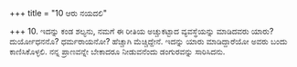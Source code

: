 +++
title = "10 ಆರು ನಯದಲಿ"

+++
10. ಇದನ್ನು ಕಂಡ ಶಲ್ಯನು, ನಮಗೆ ಈ ರೀತಿಯ ಅಚ್ಚುಕಟ್ಟಾದ ವ್ಯವಸ್ಥೆಯನ್ನು ಮಾಡಿದವರು ಯಾರು? ದುರ್ಯೋಧನನೊ? ಧರ್ಮರಾಯನೋ? ಹೆಚ್ಚಾಗಿ ಮೆಚ್ಚಿದ್ದೇನೆ. ಇದನ್ನು ಯಾರು ಮಾಡಿದ್ದಾರೆಯೋ ಅವರು ಬಂದು ಕಾಣಿಸಿಕೊಳ್ಳಲಿ. ನನ್ನ ಪ್ರಾಣವನ್ನೇ ಬೇಕಾದರೂ ನೀಡುವನೆಂದು ಡಂಗುರವನ್ನು ಸಾರಿಸಿದನು.